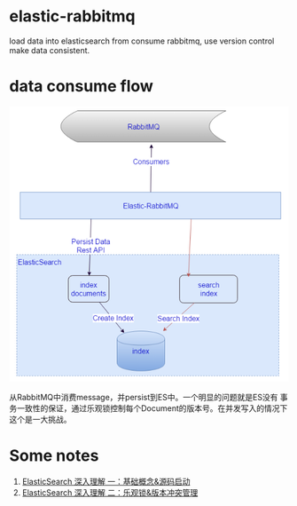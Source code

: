 # elastic-rabbitmq
load data into elasticsearch from consume rabbitmq, use version control make data consistent.

# data consume flow
![flow](./flow.png)

从RabbitMQ中消费message，并persist到ES中。一个明显的问题就是ES没有
事务一致性的保证，通过乐观锁控制每个Document的版本号。在并发写入的情况下这个是一大挑战。

# Some notes
1. [ElasticSearch 深入理解 一：基础概念&源码启动](./notes/basic&sourcestart.md)
2. [ElasticSearch 深入理解 二：乐观锁&版本冲突管理](./notes/optimisticlock&versionconflicthandle.md)
